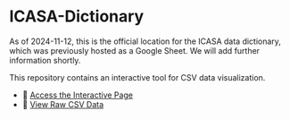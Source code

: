 # ICASA-Dictionary
As of 2024-11-12, this is the official location for the ICASA data dictionary, which was previously hosted as a Google Sheet.
We will add further information shortly.


This repository contains an interactive tool for CSV data visualization.

- 🔗 [Access the Interactive Page](index.html)
- 📄 [View Raw CSV Data](Metadata.csv)